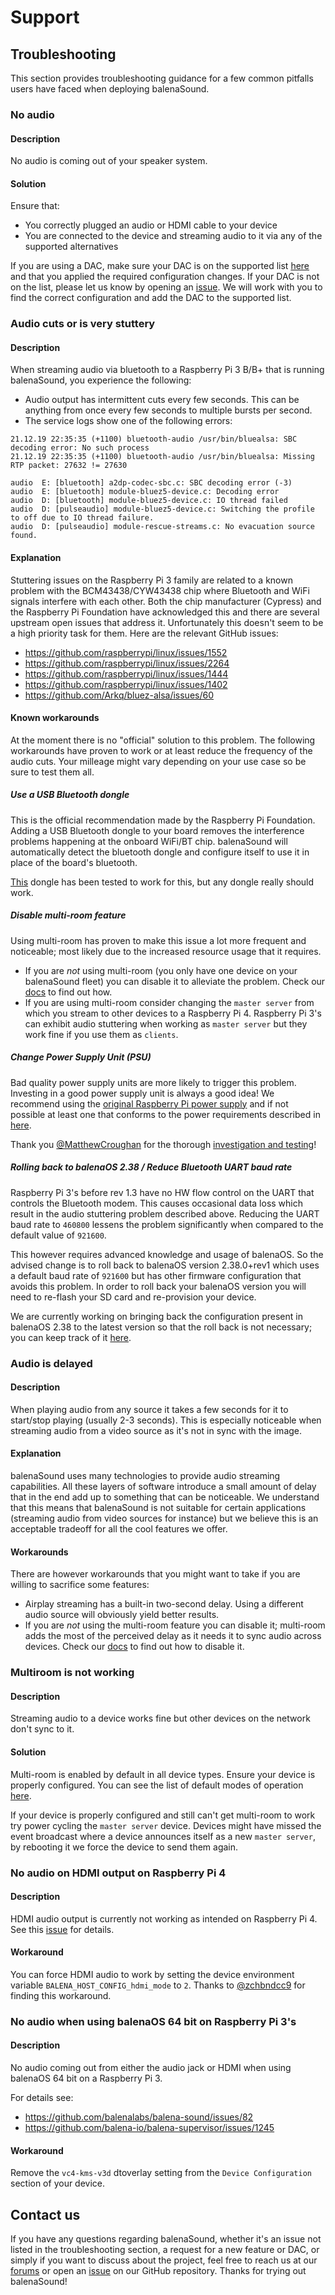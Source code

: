 # Support

## Troubleshooting

This section provides troubleshooting guidance for a few common pitfalls users have faced when deploying balenaSound.

### No audio

#### Description

No audio is coming out of your speaker system.

#### Solution

Ensure that:

- You correctly plugged an audio or HDMI cable to your device
- You are connected to the device and streaming audio to it via any of the supported alternatives

If you are using a DAC, make sure your DAC is on the supported list [here](../docs/audio-interfaces#dac-boards) and that you applied the required configuration changes. If your DAC is not on the list, please let us know by opening an [issue](https://github.com/balenalabs/balena-sound/issues/new). We will work with you to find the correct configuration and add the DAC to the supported list.

### Audio cuts or is very stuttery

#### Description

When streaming audio via bluetooth to a Raspberry Pi 3 B/B+ that is running balenaSound, you experience the following:

- Audio output has intermittent cuts every few seconds. This can be anything from once every few seconds to multiple bursts per second.
- The service logs show one of the following errors:

```log
21.12.19 22:35:35 (+1100) bluetooth-audio /usr/bin/bluealsa: SBC decoding error: No such process
21.12.19 22:35:35 (+1100) bluetooth-audio /usr/bin/bluealsa: Missing RTP packet: 27632 != 27630
```

```log
audio  E: [bluetooth] a2dp-codec-sbc.c: SBC decoding error (-3)
audio  E: [bluetooth] module-bluez5-device.c: Decoding error
audio  D: [bluetooth] module-bluez5-device.c: IO thread failed
audio  D: [pulseaudio] module-bluez5-device.c: Switching the profile to off due to IO thread failure.
audio  D: [pulseaudio] module-rescue-streams.c: No evacuation source found.
```

#### Explanation

Stuttering issues on the Raspberry Pi 3 family are related to a known problem with the BCM43438/CYW43438 chip where Bluetooth and WiFi signals interfere with each other. Both the chip manufacturer (Cypress) and the Raspberry Pi Foundation have acknowledged this and there are several upstream open issues that address it. Unfortunately this doesn't seem to be a high priority task for them. Here are the relevant GitHub issues:

- https://github.com/raspberrypi/linux/issues/1552
- https://github.com/raspberrypi/linux/issues/2264
- https://github.com/raspberrypi/linux/issues/1444
- https://github.com/raspberrypi/linux/issues/1402
- https://github.com/Arkq/bluez-alsa/issues/60

#### Known workarounds

At the moment there is no "official" solution to this problem. The following workarounds have proven to work or at least reduce the frequency of the audio cuts. Your milleage might vary depending on your use case so be sure to test them all.

##### Use a USB Bluetooth dongle

This is the official recommendation made by the Raspberry Pi Foundation. Adding a USB Bluetooth dongle to your board removes the interference problems happening at the onboard WiFi/BT chip. balenaSound will automatically detect the bluetooth dongle and configure itself to use it in place of the board's bluetooth.

[This](https://www.amazon.com/TP-Link-Bluetooth-Receiver-Controllers-UB400/dp/B07V1SZCY6/ref=sr_1_7) dongle has been tested to work for this, but any dongle really should work.

##### Disable multi-room feature

Using multi-room has proven to make this issue a lot more frequent and noticeable; most likely due to the increased resource usage that it requires.

- If you are *not* using multi-room (you only have one device on your balenaSound fleet) you can disable it to alleviate the problem. Check our [docs](../docs/customization/#general) to find out how.
- If you are using multi-room consider changing the `master server` from which you stream to other devices to a Raspberry Pi 4. Raspberry Pi 3's can exhibit audio stuttering when working as `master server` but they work fine if you use them as `clients`.

##### Change Power Supply Unit (PSU)

Bad quality power supply units are more likely to trigger this problem. Investing in a good power supply unit is always a good idea!
We recommend using the [original Raspberry Pi power supply](https://www.raspberrypi.org/products/raspberry-pi-universal-power-supply/) and if not possible at least one that conforms to the power requirements described in [here](https://www.raspberrypi.org/documentation/hardware/raspberrypi/power/README.md).

Thank you [@MatthewCroughan](https://github.com/MatthewCroughan) for the thorough [investigation and testing](https://github.com/balenalabs/balena-sound/issues/62#issuecomment-605265537)!

##### Rolling back to balenaOS 2.38 / Reduce Bluetooth UART baud rate

Raspberry Pi 3's before rev 1.3 have no HW flow control on the UART that controls the Bluetooth modem. This causes occasional data loss which result in the audio stuttering problem described above. Reducing the UART baud rate to `460800` lessens the problem significantly when compared to the default value of `921600`.

This however requires advanced knowledge and usage of balenaOS. So the advised change is to roll back to balenaOS version 2.38.0+rev1 which uses a default baud rate of `921600` but has other firmware configuration that avoids this problem. In order to roll back your balenaOS version you will need to re-flash your SD card and re-provision your device.

We are currently working on bringing back the configuration present in balenaOS 2.38 to the latest version so that the roll back is not necessary; you can keep track of it [here](https://github.com/balena-os/balena-raspberrypi/issues/476).

### Audio is delayed

#### Description

When playing audio from any source it takes a few seconds for it to start/stop playing (usually 2-3 seconds). This is especially noticeable when streaming audio from a video source as it's not in sync with the image.

#### Explanation

balenaSound uses many technologies to provide audio streaming capabilities. All these layers of software introduce a small amount of delay that in the end add up to something that can be noticeable. We understand that this means that balenaSound is not suitable for certain applications (streaming audio from video sources for instance) but we believe this is an acceptable tradeoff for all the cool features we offer.

#### Workarounds

There are however workarounds that you might want to take if you are willing to sacrifice some features:

- Airplay streaming has a built-in two-second delay. Using a different audio source will obviously yield better results.
- If you are *not* using the multi-room feature you can disable it; multi-room adds the most of the perceived delay as it needs it to sync audio across devices. Check our [docs](../docs/customization/#general) to find out how to disable it.

### Multiroom is not working

#### Description

Streaming audio to a device works fine but other devices on the network don't sync to it.

#### Solution

Multi-room is enabled by default in all device types. Ensure your device is properly configured. You can see the list of default modes of operation [here](../docs/device-support).

If your device is properly configured and still can't get multi-room to work try power cycling the `master server` device. Devices might have missed the event broadcast where a device announces itself as a new `master server`, by rebooting it we force the device to send them again.

### No audio on HDMI output on Raspberry Pi 4

#### Description

HDMI audio output is currently not working as intended on Raspberry Pi 4. See this [issue](https://github.com/balenalabs/balena-sound/issues/79) for details.

#### Workaround

You can force HDMI audio to work by setting the device environment variable `BALENA_HOST_CONFIG_hdmi_mode` to `2`. Thanks to [@zchbndcc9](https://github.com/zchbndcc9) for finding this workaround.

### No audio when using balenaOS 64 bit on Raspberry Pi 3's

#### Description

No audio coming out from either the audio jack or HDMI when using balenaOS 64 bit on a Raspberry Pi 3.

For details see:

- https://github.com/balenalabs/balena-sound/issues/82
- https://github.com/balena-io/balena-supervisor/issues/1245

#### Workaround

Remove the `vc4-kms-v3d` dtoverlay setting from the `Device Configuration` section of your device.

## Contact us

If you have any questions regarding balenaSound, whether it's an issue not listed in the troubleshooting section, a request for a new feature or DAC, or simply if you want to discuss about the project, feel free to reach us at our [forums](https://forums.balena.io) or open an [issue](https://github.com/balenalabs/balena-sound/issues/new) on our GitHub repository. Thanks for trying out balenaSound!
